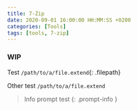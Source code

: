 ```yaml
---
title: 7-Zip
date: 2020-09-01 16:00:00 HH:MM:SS +0200
categories: [Tools]
tags: [tools, 7-zip]
---
```


### WIP

Test `/path/to/a/file.extend`{: .filepath}

Other test `/path/to/a/file.extend`

> Info prompt test
{: .prompt-info }